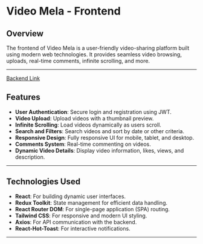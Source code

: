 # Video Mela - Frontend

## Overview
The frontend of Video Mela is a user-friendly video-sharing platform built using modern web technologies. It provides seamless video browsing, uploads, real-time comments, infinite scrolling, and more.

---
[Backend Link](https://github.com/vikrant48/Video_Mela_backend)


## Features
- **User Authentication**: Secure login and registration using JWT.
- **Video Upload**: Upload videos with a thumbnail preview.
- **Infinite Scrolling**: Load videos dynamically as users scroll.
- **Search and Filters**: Search videos and sort by date or other criteria.
- **Responsive Design**: Fully responsive UI for mobile, tablet, and desktop.
- **Comments System**: Real-time commenting on videos.
- **Dynamic Video Details**: Display video information, likes, views, and description.

---

## Technologies Used
- **React**: For building dynamic user interfaces.
- **Redux Toolkit**: State management for efficient data handling.
- **React Router DOM**: For single-page application (SPA) routing.
- **Tailwind CSS**: For responsive and modern UI styling.
- **Axios**: For API communication with the backend.
- **React-Hot-Toast**: For interactive notifications.

---

